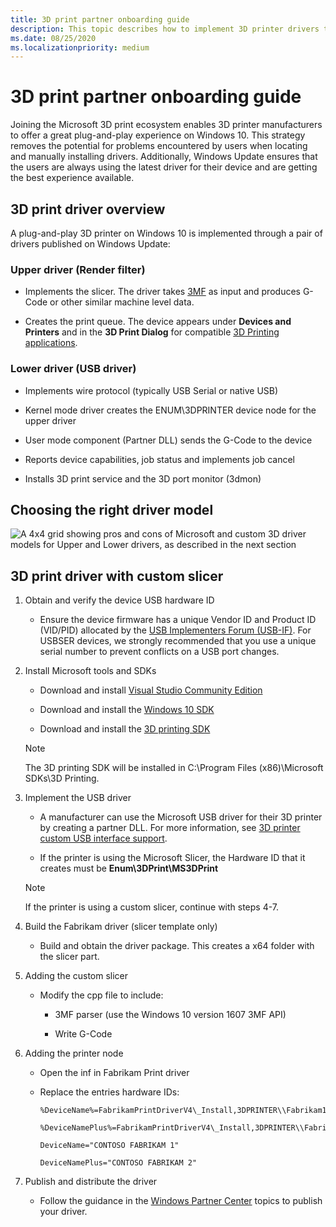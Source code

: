 ```yaml
---
title: 3D print partner onboarding guide
description: This topic describes how to implement 3D printer drivers that are then published on Windows Update.
ms.date: 08/25/2020
ms.localizationpriority: medium
---
```


# 3D print partner onboarding guide

Joining the Microsoft 3D print ecosystem enables 3D printer manufacturers to offer a great plug-and-play experience on Windows 10. This strategy removes the potential for problems encountered by users when locating and manually installing drivers. Additionally, Windows Update ensures that the users are always using the latest driver for their device and are getting the best experience available.

## 3D print driver overview

A plug-and-play 3D printer on Windows 10 is implemented through a pair of drivers published on Windows Update:

### Upper driver (Render filter)

- Implements the slicer. The driver takes [3MF](https://3mf.io/) as input and produces G-Code or other similar machine level data.

- Creates the print queue. The device appears under **Devices and Printers** and in the **3D Print Dialog** for compatible [3D Printing applications](https://developer.microsoft.com/windows/hardware/3d-print/software-partners).

### Lower driver (USB driver)

- Implements wire protocol (typically USB Serial or native USB)

- Kernel mode driver creates the ENUM\\3DPRINTER device node for the upper driver

- User mode component (Partner DLL) sends the G-Code to the device

- Reports device capabilities, job status and implements job cancel

- Installs 3D print service and the 3D port monitor (3dmon)

## Choosing the right driver model

![A 4x4 grid showing pros and cons of Microsoft and custom 3D driver models for Upper and Lower drivers, as described in the next section](images/onboarding-driver-models.png)

## 3D print driver with custom slicer

1. Obtain and verify the device USB hardware ID

    - Ensure the device firmware has a unique Vendor ID and Product ID (VID/PID) allocated by the [USB Implementers Forum (USB-IF)](https://www.usb.org/). For USBSER devices, we strongly recommended that you use a unique serial number to prevent conflicts on a USB port changes.

1. Install Microsoft tools and SDKs

    - Download and install [Visual Studio Community Edition](https://visualstudio.microsoft.com/thank-you-downloading-visual-studio/?sku=community)

    - Download and install the [Windows 10 SDK](https://developer.microsoft.com/windows/downloads/windows-10-sdk/)

    - Download and install the [3D printing SDK](https://go.microsoft.com/fwlink/p/?LinkId=394375)

   > [!NOTE]
   > The 3D printing SDK will be installed in C:\\Program Files (x86)\\Microsoft SDKs\\3D Printing.

1. Implement the USB driver

    - A manufacturer can use the Microsoft USB driver for their 3D printer by creating a partner DLL. For more information, see [3D printer custom USB interface support](3d-printer-custom-usb-interface.md).

    - If the printer is using the Microsoft Slicer, the Hardware ID that it creates must be **Enum\\3DPrint\\MS3DPrint**

    > [!NOTE]
    > If the printer is using a custom slicer, continue with steps 4-7.

1. Build the Fabrikam driver (slicer template only)

    - Build and obtain the driver package. This creates a x64 folder with the slicer part.

1. Adding the custom slicer

    - Modify the cpp file to include:

      - 3MF parser (use the Windows 10 version 1607 3MF API)

      - Write G-Code

1. Adding the printer node

    - Open the inf in Fabrikam Print driver

    - Replace the entries hardware IDs:

        ```inf
        %DeviceName%=FabrikamPrintDriverV4\_Install,3DPRINTER\\Fabrikam1

        %DeviceNamePlus%=FabrikamPrintDriverV4\_Install,3DPRINTER\\Fabrikam2

        DeviceName="CONTOSO FABRIKAM 1"

        DeviceNamePlus="CONTOSO FABRIKAM 2"
        ```

1. Publish and distribute the driver

    - Follow the guidance in the [Windows Partner Center](../dashboard/index.yml) topics to publish your driver.